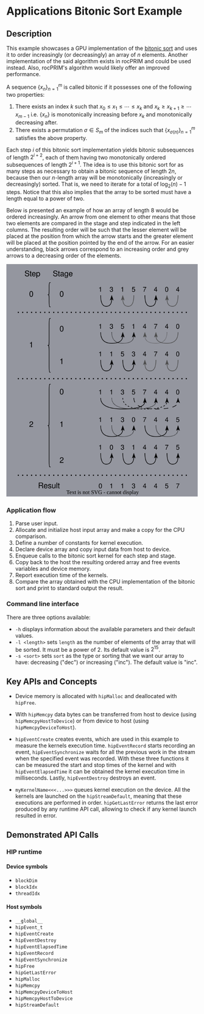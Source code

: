 # Applications Bitonic Sort Example

## Description

This example showcases a GPU implementation of the [bitonic sort](https://en.wikipedia.org/wiki/Bitonic_sorter) and uses it to order increasingly (or decreasingly) an array of $n$ elements. Another implementation of the said algorithm exists in rocPRIM and could be used instead. Also, rocPRIM's algorithm would likely offer an improved performance.

A sequence $\{x_n\}_{n=1}^m$ is called bitonic if it possesses one of the following two properties:

1. There exists an index $k$ such that $x_0 \leq x_1 \leq \cdots \leq x_k$ and $x_k \geq x_{k+1} \geq \cdots x_{m-1}$ i.e. $\{x_n\}$ is monotonically increasing before $x_k$ and monotonically decreasing after.
2. There exists a permutation $\sigma \in S_m$ of the indices such that $\{x_{\sigma(n)}\}_{n=1}^m$ satisfies the above property.

Each step $i$ of this bitonic sort implementation yields bitonic subsequences of length $2^{i+2}$, each of them having two monotonically ordered subsequences of length $2^{i+1}$. The idea is to use this bitonic sort for as many steps as necessary to obtain a bitonic sequence of length $2n$, because then our $n$-length array will be monotonically (increasingly or decreasingly) sorted. That is, we need to iterate for a total of $\log_2(n) - 1$ steps. Notice that this also implies that the array to be sorted must have a length equal to a power of two.

Below is presented an example of how an array of length 8 would be ordered increasingly. An arrow from one element to other means that those two elements are compared in the stage and step indicated in the left columns. The resulting order will be such that the lesser element will be placed at the position from which the arrow starts and the greater element will be placed at the position pointed by the end of the arrow. For an easier understanding, black arrows correspond to an increasing order and grey arrows to a decreasing order of the elements.

![bitonic_sort.svg](bitonic_sort.svg)

### Application flow

1. Parse user input.
2. Allocate and initialize host input array and make a copy for the CPU comparison.
3. Define a number of constants for kernel execution.
4. Declare device array and copy input data from host to device.
5. Enqueue calls to the bitonic sort kernel for each step and stage.
6. Copy back to the host the resulting ordered array and free events variables and device memory.
7. Report execution time of the kernels.
8. Compare the array obtained with the CPU implementation of the bitonic sort and print to standard output the result.

### Command line interface

There are three options available:

- `-h` displays information about the available parameters and their default values.
- `-l <length>` sets `length` as the number of elements of the array that will be sorted. It must be a power of $2$. Its default value is $2^{15}$.
- `-s <sort>` sets `sort` as the type or sorting that we want our array to have: decreasing ("dec") or increasing ("inc"). The default value is "inc".

## Key APIs and Concepts

- Device memory is allocated with `hipMalloc` and deallocated with `hipFree`.

- With `hipMemcpy` data bytes can be transferred from host to device (using `hipMemcpyHostToDevice`) or from device to host (using `hipMemcpyDeviceToHost`).

- `hipEventCreate` creates events, which are used in this example to measure the kernels execution time. `hipEventRecord` starts recording an event, `hipEventSynchronize` waits for all the previous work in the stream when the specified event was recorded. With these three functions it can be measured the start and stop times of the kernel and with `hipEventElapsedTime` it can be obtained the kernel execution time in milliseconds. Lastly, `hipEventDestroy` destroys an event.

- `myKernelName<<<...>>>` queues kernel execution on the device. All the kernels are launched on the `hipStreamDefault`, meaning that these executions are performed in order. `hipGetLastError` returns the last error produced by any runtime API call, allowing to check if any kernel launch resulted in error.

## Demonstrated API Calls

### HIP runtime

#### Device symbols

- `blockDim`
- `blockIdx`
- `threadIdx`

#### Host symbols

- `__global__`
- `hipEvent_t`
- `hipEventCreate`
- `hipEventDestroy`
- `hipEventElapsedTime`
- `hipEventRecord`
- `hipEventSynchronize`
- `hipFree`
- `hipGetLastError`
- `hipMalloc`
- `hipMemcpy`
- `hipMemcpyDeviceToHost`
- `hipMemcpyHostToDevice`
- `hipStreamDefault`
